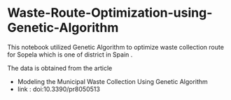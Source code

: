 # Waste-Route-Optimization-using-Genetic-Algorithm

This notebook utilized Genetic Algorithm to optimize waste collection route  for Sopela which is one of district in Spain .

The data is obtained from the article
*   Modeling the Municipal Waste Collection Using Genetic Algorithm
*   link : doi:10.3390/pr8050513

